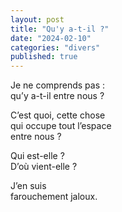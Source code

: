 ```yaml
---
layout: post
title: "Qu'y a-t-il ?"
date: "2024-02-10"
categories: "divers"
published: true
---
```


Je ne comprends pas :  
qu’y a-t-il entre nous ?  

C’est quoi, cette chose  
qui occupe tout l’espace  
entre nous ?  

Qui est-elle ?  
D’où vient-elle ?  

J’en suis  
farouchement jaloux.  
